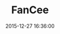 ---
layout: post
title:  "FanCee"
description: "Freemium Mobile Games"
url: 
date:   2015-12-27 16:36:00
imageUrl: "../assets/fancee.png"
categories: [tool]
---